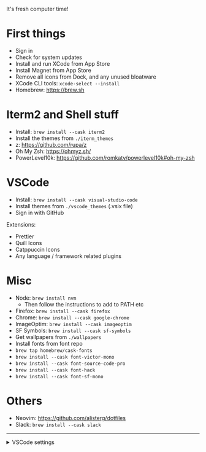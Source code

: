 It's fresh computer time!

# First things

- Sign in
- Check for system updates
- Install and run XCode from App Store
- Install Magnet from App Store
- Remove all icons from Dock, and any unused bloatware
- XCode CLI tools: `xcode-select --install`
- Homebrew: https://brew.sh

# Iterm2 and Shell stuff

- Install: `brew install --cask iterm2`
- Install the themes from `./iterm_themes`
- z: https://github.com/rupa/z
- Oh My Zsh: https://ohmyz.sh/
- PowerLevel10k: https://github.com/romkatv/powerlevel10k#oh-my-zsh

# VSCode

- Install: `brew install --cask visual-studio-code`
- Install themes from `./vscode_themes` (.vsix file)
- Sign in with GitHub

Extensions:

- Prettier
- Quill Icons
- Catppuccin Icons
- Any language / framework related plugins

# Misc

- Node: `brew install nvm`
  - Then follow the instructions to add to PATH etc
- Firefox: `brew install --cask firefox`
- Chrome: `brew install --cask google-chrome`
- ImageOptim: `brew install --cask imageoptim`
- SF Symbols: `brew install --cask sf-symbols`
- Get wallpapers from `./wallpapers`
- Install fonts from font repo
- `brew tap homebrew/cask-fonts`
- `brew install --cask font-victor-mono`
- `brew install --cask font-source-code-pro`
- `brew install --cask font-hack`
- `brew install --cask font-sf-mono`

# Others

- Neovim: https://github.com/alisterg/dotfiles
- Slack: `brew install --cask slack`

---

<details>
<summary>VSCode settings</summary>

```json
{
  "telemetry.telemetryLevel": "off",
  "window.commandCenter": false,
  "editor.fontLigatures": true,
  "editor.bracketPairColorization.enabled": false,
  "editor.wordWrap": "on",
  "editor.defaultFormatter": "esbenp.prettier-vscode",
  "workbench.tree.indent": 22,
  "debug.onTaskErrors": "debugAnyway",
  "git.autofetch": true,
  "workbench.activityBar.visible": false,
  "editor.minimap.showSlider": "always",
  "breadcrumbs.enabled": false,
  "editor.rulers": [120],
  "editor.folding": false,
  "terminal.integrated.defaultProfile.osx": "zsh",
  "css.lint.unknownAtRules": "ignore",
  "editor.cursorSmoothCaretAnimation": "on",
  "editor.cursorBlinking": "smooth",
  "editor.cursorSurroundingLines": 3,

  // THEMES

  // -------- NEO THEME
  // "workbench.colorTheme": "Ala Neo",
  // "editor.fontFamily": "victor mono"
  // "workbench.iconTheme": "catppuccin-mocha",

  // -------- MONOKAIPRO THEME
  "workbench.colorTheme": "Ala MonokaiPro",
  "editor.fontFamily": "victor mono",
  "workbench.iconTheme": "catppuccin-mocha",

  // -------- VITE THEME
  // "workbench.colorTheme": "Ala Vite",
  // "editor.fontFamily": "input, hack",
  // "workbench.iconTheme": "catppuccin-mocha",

  // -------- XC THEME
  // "workbench.colorTheme": "Ala XC",
  // "editor.fontFamily": "sf mono",
  // "workbench.iconTheme": "catppuccin-mocha",

  // -------- LIGHT THEME
  // "workbench.colorTheme": "Ala Vendi Light",
  // "editor.fontFamily": "cartograph cf",
  // "workbench.iconTheme": "catppuccin-latte",
}
```

</details>
